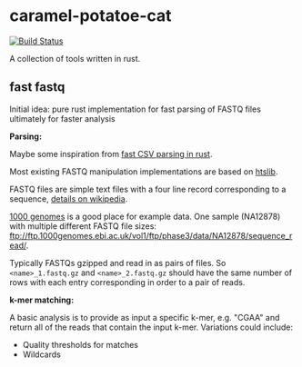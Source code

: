 # caramel-potatoe-cat
[![Build Status](https://travis-ci.org/gudCodes/caramel-potatoe-cat.svg?branch=master)](https://travis-ci.org/gudCodes/caramel-potatoe-cat)

A collection of tools written in rust.

## fast fastq

Initial idea: pure rust implementation for fast parsing of FASTQ files ultimately for faster analysis

**Parsing:**

Maybe some inspiration from [fast CSV parsing in rust](https://github.com/BurntSushi/rust-csv).

Most existing FASTQ manipulation implementations are based on [htslib](https://github.com/samtools/htslib).

FASTQ files are simple text files with a four line record corresponding to a sequence, [details on wikipedia](https://en.wikipedia.org/wiki/FASTQ_format). 

[1000 genomes](http://www.internationalgenome.org/) is a good place for example data. One sample (NA12878) with multiple different FASTQ file sizes: ftp://ftp.1000genomes.ebi.ac.uk/vol1/ftp/phase3/data/NA12878/sequence_read/.

Typically FASTQs gzipped and read in as pairs of files.
So `<name>_1.fastq.gz` and `<name>_2.fastq.gz` should have the same number of rows with each entry corresponding in order to a pair of reads.

**k-mer matching:**

A basic analysis is to provide as input a specific k-mer, e.g. "CGAA" and return all of the reads that contain the input k-mer. Variations could include:
- Quality thresholds for matches
- Wildcards

